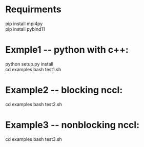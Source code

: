 # Requirments
pip install mpi4py  
pip install pybind11  

# Exmple1 -- python with c++:
python setup.py install  
cd examples
bash test1.sh  

# Example2 -- blocking nccl:
cd examples
bash test2.sh  

# Example3 -- nonblocking nccl:
cd examples
bash test3.sh  